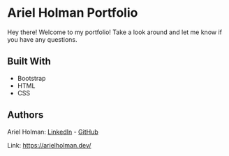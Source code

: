 # Ariel Holman Portfolio

Hey there! Welcome to my portfolio! Take a look around and let me know if you have any questions. 

## Built With

- Bootstrap
- HTML
- CSS

## Authors

Ariel Holman: <a href="https://www.linkedin.com/in/ariel-holman/">LinkedIn</a> - <a href="https://github.com/ArielHolman">GitHub</a>

Link: https://arielholman.dev/

